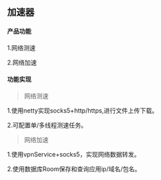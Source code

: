 ## 加速器 ##

#### 产品功能 ####

1.网络测速

2.网络加速

#### 功能实现 ####

> 网络测速

1.使用netty实现socks5+http/https,进行文件上传下载。

2.可配置单/多线程测速任务。


> 网络加速

1.使用vpnService+socks5，实现网络数据转发。

2.使用数据库Room保存和查询应用ip/域名/包名。

 